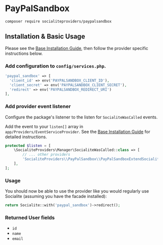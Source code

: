 # PayPalSandbox

```bash
composer require socialiteproviders/paypalsandbox
```

## Installation & Basic Usage

Please see the [Base Installation Guide](https://socialiteproviders.com/usage/), then follow the provider specific instructions below.

### Add configuration to `config/services.php`.

```php
'paypal_sandbox' => [    
  'client_id' => env('PAYPALSANDBOX_CLIENT_ID'),  
  'client_secret' => env('PAYPALSANDBOX_CLIENT_SECRET'),  
  'redirect' => env('PAYPALSANDBOX_REDIRECT_URI') 
],
```

### Add provider event listener

Configure the package's listener to the listen for `SocialiteWasCalled` events. 

Add the event to your `listen[]` array  in `app/Providers/EventServiceProvider`. See the [Base Installation Guide](https://socialiteproviders.com/usage/) for detailed instructions.

```php
protected $listen = [
    \SocialiteProviders\Manager\SocialiteWasCalled::class => [
        // ... other providers
        'SocialiteProviders\\PayPalSandbox\\PayPalSandboxExtendSocialite@handle',
    ],
];
```

### Usage

You should now be able to use the provider like you would regularly use Socialite (assuming you have the facade installed):

```php
return Socialite::with('paypal_sandbox')->redirect();
```

### Returned User fields

- ``id``
- ``name``
- ``email``
